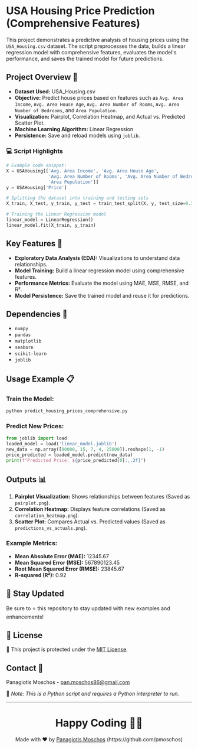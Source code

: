 # USA Housing Price Prediction (Comprehensive Features)

This project demonstrates a predictive analysis of housing prices using the `USA_Housing.csv` dataset. The script preprocesses the data, builds a linear regression model with comprehensive features, evaluates the model's performance, and saves the trained model for future predictions.

## Project Overview 📘

- **Dataset Used:** USA_Housing.csv
- **Objective:** Predict house prices based on features such as `Avg. Area Income`, `Avg. Area House Age`, `Avg. Area Number of Rooms`, `Avg. Area Number of Bedrooms`, and `Area Population`.
- **Visualization:** Pairplot, Correlation Heatmap, and Actual vs. Predicted Scatter Plot.
- **Machine Learning Algorithm:** Linear Regression
- **Persistence:** Save and reload models using `joblib`.

### :computer: Script Highlights
```python
# Example code snippet:
X = USAHousing[['Avg. Area Income', 'Avg. Area House Age', 
                'Avg. Area Number of Rooms', 'Avg. Area Number of Bedrooms', 
                'Area Population']]
y = USAHousing['Price']

# Splitting the dataset into training and testing sets
X_train, X_test, y_train, y_test = train_test_split(X, y, test_size=0.3, random_state=101)

# Training the Linear Regression model
linear_model = LinearRegression()
linear_model.fit(X_train, y_train)
```

## Key Features 🌟
- **Exploratory Data Analysis (EDA):** Visualizations to understand data relationships.
- **Model Training:** Build a linear regression model using comprehensive features.
- **Performance Metrics:** Evaluate the model using MAE, MSE, RMSE, and R².
- **Model Persistence:** Save the trained model and reuse it for predictions.

## Dependencies 🔧
- `numpy`
- `pandas`
- `matplotlib`
- `seaborn`
- `scikit-learn`
- `joblib`

## Usage Example 📋

### Train the Model:
```bash
python predict_housing_prices_comprehensive.py
```
### Predict New Prices:
```python
from joblib import load
loaded_model = load('linear_model.joblib')
new_data = np.array([80000, 15, 7, 4, 25000]).reshape(1, -1)
price_predicted = loaded_model.predict(new_data)
print(f"Predicted Price: ${price_predicted[0]:,.2f}")
```

## Outputs 📊
1. **Pairplot Visualization:** Shows relationships between features (Saved as `pairplot.png`).
2. **Correlation Heatmap:** Displays feature correlations (Saved as `correlation_heatmap.png`).
3. **Scatter Plot:** Compares Actual vs. Predicted values (Saved as `predictions_vs_actuals.png`).

### Example Metrics:
- **Mean Absolute Error (MAE):** 12345.67
- **Mean Squared Error (MSE):** 567890123.45
- **Root Mean Squared Error (RMSE):** 23845.67
- **R-squared (R²):** 0.92

## 📢 Stay Updated

Be sure to ⭐ this repository to stay updated with new examples and enhancements!

## 📄 License
🔐 This project is protected under the [MIT License](https://mit-license.org/).


## Contact 📧
Panagiotis Moschos - pan.moschos86@gmail.com

🔗 *Note: This is a Python script and requires a Python interpreter to run.*

---
<h1 align=center>Happy Coding 👨‍💻 </h1>

<p align="center">
  Made with ❤️ by 
  <a href="https://www.linkedin.com/in/panagiotis-moschos" target="_blank">
  Panagiotis Moschos</a> (https://github.com/pmoschos)
</p>